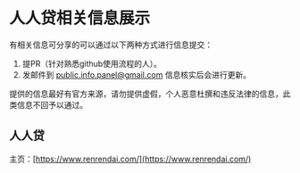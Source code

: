 # 人人贷相关信息展示
有相关信息可分享的可以通过以下两种方式进行信息提交：

1. 提PR（针对熟悉github使用流程的人）。
2. 发邮件到 public.info.panel@gmail.com 信息核实后会进行更新。

提供的信息最好有官方来源，请勿提供虚假，个人恶意杜撰和违反法律的信息，此类信息不回予以通过。


## 人人贷
主页：[https://www.renrendai.com/](https://www.renrendai.com/)
